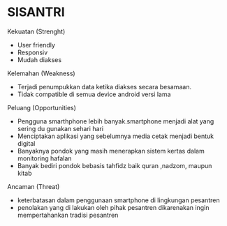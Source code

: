 # SISANTRI


Kekuatan (Strenght)	
-	User friendly
-	Responsiv
-	Mudah diakses	

Kelemahan (Weakness)
-	Terjadi penumpukkan data ketika diakses secara besamaan.
-	Tidak compatible di semua device android versi lama

Peluang (Opportunities)	
-	Pengguna smarthphone lebih banyak.smartphone menjadi alat yang sering du gunakan sehari hari
-	Menciptakan aplikasi yang sebelumnya media cetak menjadi bentuk digital
-	Banyaknya pondok yang masih menerapkan sistem kertas dalam monitoring hafalan
-	Banyak bediri pondok bebasis tahfidz baik quran ,nadzom, maupun kitab

Ancaman (Threat)
-	keterbatasan dalam penggunaan smartphone di lingkungan pesantren
-	penolakan yang di lakukan oleh pihak pesantren dikarenakan ingin mempertahankan tradisi pesantren 




